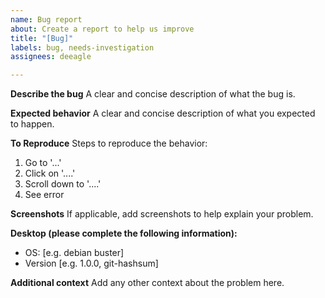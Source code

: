 ```yaml
---
name: Bug report
about: Create a report to help us improve
title: "[Bug]"
labels: bug, needs-investigation
assignees: deeagle

---
```


**Describe the bug**
A clear and concise description of what the bug is.

**Expected behavior**
A clear and concise description of what you expected to happen.

**To Reproduce**
Steps to reproduce the behavior:
1. Go to '...'
2. Click on '....'
3. Scroll down to '....'
4. See error

**Screenshots**
If applicable, add screenshots to help explain your problem.

**Desktop (please complete the following information):**
 - OS: [e.g. debian buster]
 - Version [e.g. 1.0.0, git-hashsum]

**Additional context**
Add any other context about the problem here.
